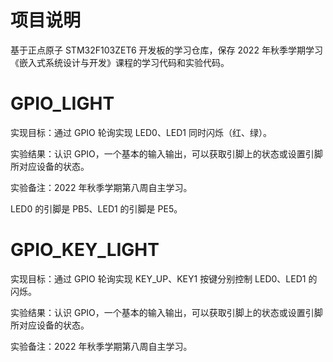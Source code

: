 # 项目说明

基于正点原子 STM32F103ZET6 开发板的学习仓库，保存 2022 年秋季学期学习《嵌入式系统设计与开发》课程的学习代码和实验代码。

# GPIO_LIGHT

实现目标：通过 GPIO 轮询实现 LED0、LED1 同时闪烁（红、绿）。

实验结果：认识 GPIO，一个基本的输入输出，可以获取引脚上的状态或设置引脚所对应设备的状态。

实验备注：2022 年秋季学期第八周自主学习。

LED0 的引脚是 PB5、LED1 的引脚是 PE5。

# GPIO_KEY_LIGHT

实现目标：通过 GPIO 轮询实现 KEY_UP、KEY1 按键分别控制 LED0、LED1 的闪烁。

实验结果：认识 GPIO，一个基本的输入输出，可以获取引脚上的状态或设置引脚所对应设备的状态。

实验备注：2022 年秋季学期第八周自主学习。

